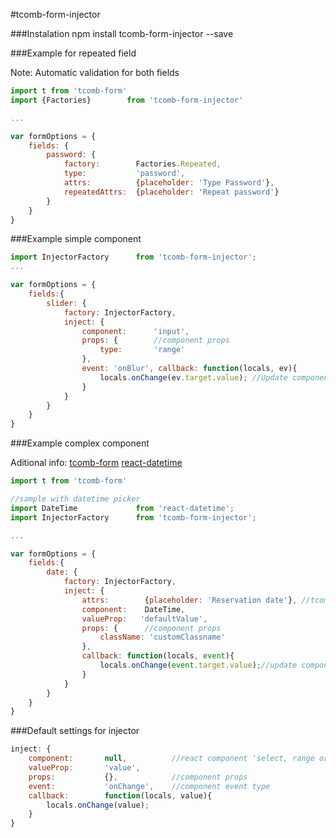 #tcomb-form-injector

###Instalation
npm install tcomb-form-injector --save

###Example for repeated field

Note: Automatic validation for both fields

```js
import t from 'tcomb-form'
import {Factories}        from 'tcomb-form-injector'

...

var formOptions = {
	fields: {
		password: {
			factory:		Factories.Repeated,
			type:			'password',
			attrs:			{placeholder: 'Type Password'},
			repeatedAttrs:	{placeholder: 'Repeat password'}
		}
	}
}
```

###Example simple component

```js
import InjectorFactory      from 'tcomb-form-injector';
...

var formOptions = {
    fields:{
        slider: {
			factory: InjectorFactory,
            inject: {
                component:		'input',
                props: {    	//component props
                    type:		'range'
                },
                event: 'onBlur', callback: function(locals, ev){
                    locals.onChange(ev.target.value); //Update component value
                }
            }
		}
    }
}
```

###Example complex component

Aditional info:
[tcomb-form](https://github.com/gcanti/tcomb-form)
[react-datetime](https://github.com/gcanti/tcomb-form)

```js
import t from 'tcomb-form'        

//sample with datetime picker
import DateTime    			from 'react-datetime';
import InjectorFactory      from 'tcomb-form-injector';

...

var formOptions = {
    fields:{
        date: {
            factory: InjectorFactory,
            inject: {
                attrs:        {placeholder: 'Reservation date'}, //tcomb attrs
                component:    DateTime,
                valueProp:	 'defaultValue',
                props: {      //component props
                    className: 'customClassname'
                },
                callback: function(locals, event){
                    locals.onChange(event.target.value);//update component value
                }
            }
        }
    }
}
```

###Default settings for injector
```js
inject: {
	component:		 null,			//react component 'select, range or libraries'
    valueProp:       'value',
    props:           {},            //component props
    event:           'onChange',    //component event type
    callback:        function(locals, value){
        locals.onChange(value);
    }
}
```
